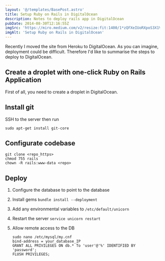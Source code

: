 ```yaml
---
layout: '@/templates/BasePost.astro'
title: Setup Ruby on Rails in DigitalOcean
description: Notes to deploy rails app in DigitalOcean
pubDate: 2014-08-30T12:16:55Z
imgSrc: 'https://miro.medium.com/v2/resize:fit:1400/1*zQFXeIUoRXpoS3X1VOd_PQ.png'
imgAlt: 'Setup Ruby on Rails in DigitalOcean'
---
```


Recently I moved the site from Heroku to DigitalOcean. As you can imagine, deployment could be difficult. Therefore I'd like to summarise the steps to deploy to DigitalOcean.

## Create a droplet with one-click Ruby on Rails Application
First of all, you need to create a droplet in DigitalOcean.

## Install git
SSH to the server then run
```
sudo apt-get install git-core
```

## Configurate codebase
```
git clone <repo_https>
chmod 755 rails
chown -R rails:www-data <repo>
```

## Deploy
1. Configure the database to point to the database
2. Install gems `bundle install --deployment`
3. Add any environmental variables to `/etc/default/unicorn`
4. Restart the server `service unicorn restart`
5. Allow remote access to the DB

      ```
      sudo nano /etc/mysql/my.cnf
      bind-address = your_database_IP
      GRANT ALL PRIVILEGES ON db.* To 'user'@'%' IDENTIFIED BY 'password';
      FLUSH PRIVILEGES;
      ```
